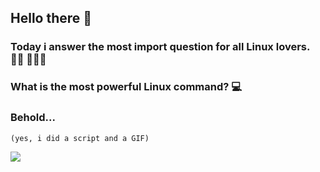 ## Hello there 👋

### Today i answer the most import question for all Linux lovers. 👩‍💻 👨🏻‍💻 

### What is the most powerful Linux command? 💻
### Behold... 
```(yes, i did a script and a GIF)```

![](linux.gif)